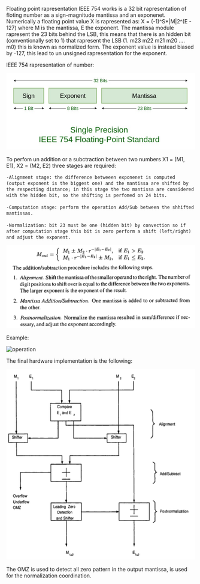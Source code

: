 Floating point rapresentation IEEE 754 works is a 32 bit rapresentation of floting number as a sign-magnitude mantissa and an exponenet.
Numerically a floating point value X is rapresented as:
         X = (-1)^S*|M|2^(E - 127)
where M is the mantissa, E the exponent. The mantissa module rapresent the 23 bits behind the LSB, this means that there is an hidden bit (conventionally set to 1) that rapresent the LSB (1. m23 m22 m21 m20 .... m0) this is known as normalized form.
The exponent value is instead biased by -127, this lead to un unsigned rapresentation for the exponent.

IEEE 754 rapresentation of number:

![rapresentation](/img/IEEE754.jpg)

To perfom un addition or a subctraction between two numbers X1 = (M1, E1), X2 = (M2, E2) three stages are required:

    -Alignment stage: the difference betweeen exponenet is computed (output exponent is the biggest one) and the mantissa are shifted by the respecting distance; in this stage the two mantissa are considered with the hidden bit, so the shifting is perfomed on 24 bits.

    -Computation stage: perform the operation Add/Sub between the shhifted mantissas.

    -Normalization: bit 23 must be one (hidden bit) by convection so if after computation stage this bit is zero perform a shift (left/right) and adjust the exponent.


![operation](/img/add_sub_op.png)


Example:

![operation](/img/exampple.png)


The final hardware implementation is the following:

![operation](/img/scheme.png)

The OMZ is used to detect all zero pattern in the output mantissa, is used for the normalization coordination.